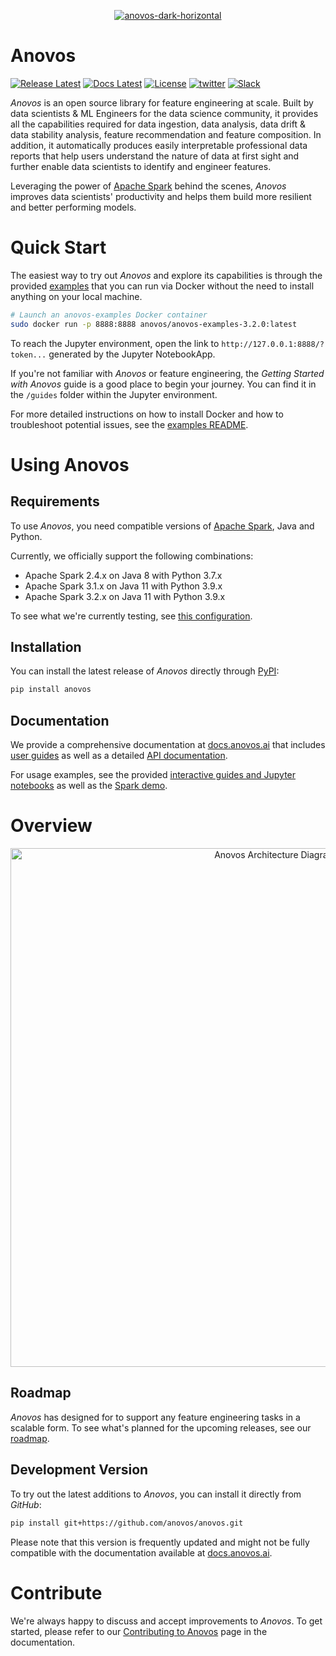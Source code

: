 <p align="center">
<a href="https://anovos.ai"><img src="https://mobilewalla-anovos.s3.amazonaws.com/images/anovos-dark-horizontal.png" alt="anovos-dark-horizontal" border="0"></a>
</p>

# Anovos

[![Release Latest](https://img.shields.io/badge/release-%20v0.2.1-yellowgreen?style=plastic)](https://github.com/anovos/anovos/releases/)
[![Docs Latest](https://img.shields.io/badge/docs-latest-blue.svg?style=plastic)](https://docs.anovos.ai/)
[![License](https://img.shields.io/badge/License-Apache_2.0-red.svg?style=plastic)](https://opensource.org/licenses/Apache-2.0)
[![twitter](https://img.shields.io/badge/Follow--lightgrey?logo=twitter&style=social)](https://twitter.com/ml_anovos)
[![Slack](https://img.shields.io/badge/slack-join_chat-white.svg?logo=slack&style=social)](https://go.mlops.community/slack)

_Anovos_ is an open source library for feature engineering at scale. 
Built by data scientists & ML Engineers for the data science community,
it provides all the capabilities required for data ingestion, data analysis,
data drift & data stability analysis, feature recommendation and feature composition.
In addition, it automatically produces easily interpretable professional data reports 
that help users understand the nature of data at first sight and further enable data 
scientists to identify and engineer features.

Leveraging the power of [Apache Spark](https://spark.apache.org/) behind the scenes, 
_Anovos_ improves data scientists' productivity and helps them build more resilient 
and better performing models.

# Quick Start

The easiest way to try out _Anovos_ and explore its capabilities is through the provided
[examples](/examples) that you can run via Docker without the need to install anything
on your local machine.

```bash
# Launch an anovos-examples Docker container
sudo docker run -p 8888:8888 anovos/anovos-examples-3.2.0:latest
```

To reach the Jupyter environment, open the link to `http://127.0.0.1:8888/?token...`
generated by the Jupyter NotebookApp.

If you're not familiar with _Anovos_ or feature engineering, the _Getting Started with
Anovos_ guide is a good place to begin your journey.
You can find it in the `/guides` folder within the Jupyter environment.

For more detailed instructions on how to install Docker and how to troubleshoot potential
issues, see the [examples README](/examples/README.md).

# Using Anovos

## Requirements

To use _Anovos_, you need compatible versions of [Apache Spark](https://spark.apache.org/),
Java and Python.

Currently, we officially support the following combinations:

- Apache Spark 2.4.x on Java 8 with Python 3.7.x
- Apache Spark 3.1.x on Java 11 with Python 3.9.x
- Apache Spark 3.2.x on Java 11 with Python 3.9.x

To see what we're currently testing, see 
[this configuration](https://github.com/anovos/anovos/blob/main/.github/workflows/full-demo.yml#L21).

## Installation

You can install the latest release of _Anovos_ directly through [PyPI](https://pypi.org/project/anovos/):

```bash
pip install anovos
```

## Documentation

We provide a comprehensive documentation at [docs.anovos.ai](https://docs.anovos.ai) that includes
[user guides](https://docs.anovos.ai/getting-started.html) as well as a detailed
[API documentation](https://docs.anovos.ai/api/index.html).

For usage examples, see the provided [interactive guides and Jupyter notebooks](/examples) as well as
the [Spark demo](/demo).

# Overview

<p align="center">
  <img src="https://mobilewalla-anovos.s3.amazonaws.com/images/anovos_architecture_v2_0_a.jpg" width="830px" alt="Anovos Architecture Diagram">
</p>

## Roadmap

_Anovos_ has designed for to support any feature engineering tasks in a scalable form.
To see what's planned for the upcoming releases, see our
[roadmap](https://docs.anovos.ai/using-anovos/roadmap.html).

## Development Version

To try out the latest additions to _Anovos_, you can install it directly from _GitHub_:

```bash
pip install git+https://github.com/anovos/anovos.git
```

Please note that this version is frequently updated and might not be fully compatible with the documentation available
at [docs.anovos.ai](https://docs.anovos.ai).

# Contribute

We're always happy to discuss and accept improvements to _Anovos_. To get started, please refer to
our [Contributing to Anovos](https://docs.anovos.ai/community/contributing.html) page in the documentation.
